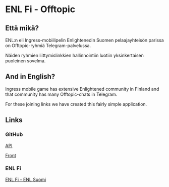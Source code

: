 
# ENL Fi - Offtopic

## Että mikä?

ENL:n eli Ingress-mobiilipelin Enlightenedin Suomen pelaajayhteisön parissa on Offtopic-ryhmiä Telegram-palvelussa.

Näiden ryhmien liittymislinkkien hallinnointiin luotiin yksinkertaisen puoleinen sovelma.

## And in English?

Ingress mobile game has extensive Enlightened community in Finland and that community has many Offtopic-chats in Telegram.

For these joining links we have created this fairly simple application.

## Links

### GitHub

[API](https://github.com/ENL-Fi-dev/ENL-FI_offtopic/tree/api)

[Front](https://github.com/ENL-Fi-dev/ENL-FI_offtopic/tree/front)

### ENL Fi

[ENL Fi - ENL Suomi](https://enlsuomi.fi/)
